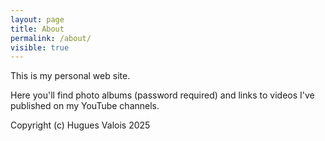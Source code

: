 ```yaml
---
layout: page
title: About
permalink: /about/
visible: true
---
```


This is my personal web site.

Here you'll find photo albums (password required) and links to videos I've published on my YouTube channels.

Copyright (c) Hugues Valois 2025
